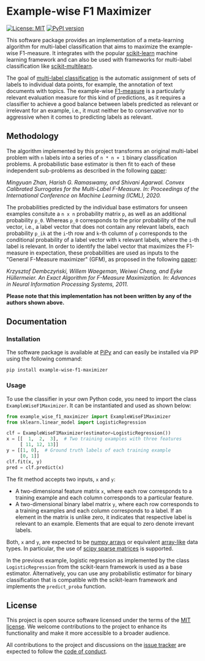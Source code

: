 # Example-wise F1 Maximizer

[![License: MIT](https://img.shields.io/badge/License-MIT-yellow.svg)](https://opensource.org/licenses/MIT)
[![PyPI version](https://badge.fury.io/py/example-wise-f1-maximizer.svg)](https://badge.fury.io/py/example-wise-f1-maximizer)

This software package provides an implementation of a meta-learning algorithm for multi-label classification that aims to maximize the example-wise F1-measure. It integrates with the popular [scikit-learn](https://scikit-learn.org) machine learning framework and can also be used with frameworks for multi-label classification like [scikit-multilearn](http://scikit.ml).

The goal of [multi-label classification](https://en.wikipedia.org/wiki/Multi-label_classification) is the automatic assignment of sets of labels to individual data points, for example, the annotation of text documents with topics. The example-wise [F1-measure](https://en.wikipedia.org/wiki/F-score) is a particularly relevant evaluation measure for this kind of predictions, as it requires a classifier to achieve a good balance between labels predicted as relevant or irrelevant for an example, i.e., it must neither be to conservative nor to aggressive when it comes to predicting labels as relevant.

## Methodology

The algorithm implemented by this project transforms an original multi-label problem with `n` labels into a series of `n * n + 1` binary classification problems. A probabilistic base estimator is then fit to each of these independent sub-problems as described in the following [paper](http://proceedings.mlr.press/v119/zhang20w/zhang20w.pdf):

*Mingyuan Zhan, Harish G. Ramaswamy, and Shivani Agarwal. Convex Calibrated Surrogates for the Multi-Label F-Measure. In: Proceedings of the International Conference on Machine Learning (ICML), 2020.*
    
The probabilities predicted by the individual base estimators for unseen examples consitute a `n x n` probability matrix `p`, as well as an additional probability `p_0`. Whereas `p_0` corresponds to the prior probability of the null vector, i.e., a label vector that does not contain any relevant labels, each probability `p_ik` at the `i`-th row and `k`-th column of `p` corresponds to the conditional probability of a label vector with `k` relevant labels, where the `i`-th label is relevant. In order to identify the label vector that maximizes the F1-measure in expectation, these probabilities are used as inputs to the "General F-Measure maximizer" (GFM), as proposed in the following [paper](https://proceedings.neurips.cc/paper/2011/file/71ad16ad2c4d81f348082ff6c4b20768-Paper.pdf):

*Krzysztof Dembczyński, Willem Waegeman, Weiwei Cheng, and Eyke Hüllermeier. An Exact Algorithm for F-Measure Maximization. In: Advances in Neural Information Processing Systems, 2011.*

**Please note that this implementation has not been written by any of the authors shown above.**

## Documentation

### Installation

The software package is available at [PiPy](https://pypi.org/project/example-wise-f1-maximizer/) and can easily be installed via PIP using the following command:

```
pip install example-wise-f1-maximizer
```

### Usage

To use the classifier in your own Python code, you need to import the class `ExampleWiseF1Maximizer`. It can be instantiated and used as shown below:

```python
from example_wise_f1_maximizer import ExampleWiseF1Maximizer
from sklearn.linear_model import LogisticRegression

clf = ExampleWiseF1Maximizer(estimator=LogisticRegression())
x = [[  1,  2,  3],  # Two training examples with three features
     [ 11, 12, 13]]
y = [[1, 0],  # Ground truth labels of each training example
     [0, 1]]
clf.fit(x, y)
pred = clf.predict(x)
```

The fit method accepts two inputs, `x` and `y`:

* A two-dimensional feature matrix `x`, where each row corresponds to a training example and each column corresponds to a particular feature.
* A two-dimensional binary label matrix `y`, where each row corresponds to a training examples and each column corresponds to a label. If an element in the matrix is unlike zero, it indicates that respective label is relevant to an example. Elements that are equal to zero denote irrevant labels.

Both, `x` and `y`, are expected to be [numpy arrays](https://numpy.org/doc/stable/reference/generated/numpy.array.html) or equivalent [array-like](https://scikit-learn.org/stable/glossary.html#term-array-like) data types. In particular, the use of [scipy sparse matrices](https://docs.scipy.org/doc/scipy/reference/sparse.html) is supported.

In the previous example, logistic regression as implemented by the class `LogisticRegression` from the scikit-learn framework is used as a base estimator. Alternatively, you can use any probabilistic estimator for binary classification that is compatible with the scikit-learn framework and implements the `predict_proba` function.

## License

This project is open source software licensed under the terms of the [MIT license](LICENSE.md). We welcome contributions to the project to enhance its functionality and make it more accessible to a broader audience.

All contributions to the project and discussions on the [issue tracker](https://github.com/mrapp-ke/ExampleWiseF1Maximizer/issues) are expected to follow the [code of conduct](CODE_OF_CONDUCT.md).
